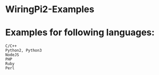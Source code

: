 # WiringPi2-Examples

# Examples for following languages:

```
C/C++
Python2, Python3
NodeJS
PHP
Ruby 
Perl

```

